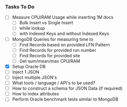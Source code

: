 ### Tasks To Do

- [ ] Measure CPU/RAM Usage while inserting 1M docs
  - [ ] Bulk Insert vs Single Insert
  - [ ] while lookup
  - [ ] with Indexed Keys and without Indexed Keys
- [ ] MongoDB Queries for measuring time to
  - [ ] Find Records based on provided LFN Pattern
  - [ ] Find Records for provided run number
  - [ ] Find Records for provided site
  - [ ] Get sum/mean/max CPU/RAM
- [x] Setup Oracle DB
- [ ] Inject 1 JSON
- [ ] Inject multiple JSON's
- [ ] What tools / language / API's to be used?
- [ ] How to construct a schema for JSON Data (if required)
- [ ] How to index attributes
- [ ] Perform Oracle benchmark tests similar to MongoDB
